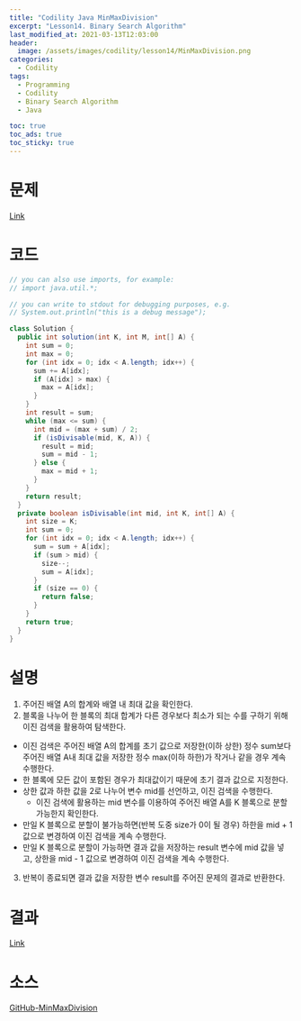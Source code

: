 ```yaml
---
title: "Codility Java MinMaxDivision"
excerpt: "Lesson14. Binary Search Algorithm"
last_modified_at: 2021-03-13T12:03:00
header:
  image: /assets/images/codility/lesson14/MinMaxDivision.png
categories:
  - Codility
tags:
  - Programming
  - Codility
  - Binary Search Algorithm
  - Java

toc: true
toc_ads: true
toc_sticky: true
---
```

# 문제
[Link](https://app.codility.com/programmers/lessons/14-binary_search_algorithm/min_max_division/)

# 코드
```java
// you can also use imports, for example:
// import java.util.*;

// you can write to stdout for debugging purposes, e.g.
// System.out.println("this is a debug message");

class Solution {
  public int solution(int K, int M, int[] A) {
    int sum = 0;
    int max = 0;
    for (int idx = 0; idx < A.length; idx++) {
      sum += A[idx];
      if (A[idx] > max) {
        max = A[idx];
      }
    }
    int result = sum;
    while (max <= sum) {
      int mid = (max + sum) / 2;
      if (isDivisable(mid, K, A)) {
        result = mid;
        sum = mid - 1;
      } else {
        max = mid + 1;
      }
    }
    return result;
  }
  private boolean isDivisable(int mid, int K, int[] A) {
    int size = K;
    int sum = 0;
    for (int idx = 0; idx < A.length; idx++) {
      sum = sum + A[idx];
      if (sum > mid) {
        size--;
        sum = A[idx];
      }
      if (size == 0) {
        return false;
      }
    }
    return true;
  }
}

```

# 설명
1. 주어진 배열 A의 합계와 배열 내 최대 값을 확인한다.
2. 블록을 나누어 한 블록의 최대 합계가 다른 경우보다 최소가 되는 수를 구하기 위해 이진 검색을 활용하여 탐색한다.
  - 이진 검색은 주어진 배열 A의 합계를 초기 값으로 저장한(이하 상한) 정수 sum보다 주어진 배열 A내 최대 값을 저장한 정수 max(이하 하한)가 작거나 같을 경우 계속 수행한다.
  - 한 블록에 모든 값이 포함된 경우가 최대값이기 때문에 초기 결과 값으로 지정한다.
  - 상한 값과 하한 값을 2로 나누어 변수 mid를 선언하고, 이진 검색을 수행한다.
    - 이진 검색에 활용하는 mid 변수를 이용하여 주어진 배열 A를 K 블록으로 분할 가능한지 확인한다.
  - 만일 K 블록으로 분할이 불가능하면(반복 도중 size가 0이 될 경우) 하한을 mid + 1 값으로 변경하여 이진 검색을 계속 수행한다.
  - 만일 K 블록으로 분할이 가능하면 결과 값을 저장하는 result 변수에 mid 값을 넣고, 상한을 mid - 1 값으로 변경하여 이진 검색을 계속 수행한다.
3. 반복이 종료되면 결과 값을 저장한 변수 result를 주어진 문제의 결과로 반환한다.

# 결과
[Link](https://app.codility.com/demo/results/trainingTRFHH9-GJE/)

# 소스
[GitHub-MinMaxDivision](https://github.com/GracefulSoul/Sample/blob/master/src/main/java/gracefulsoul/codility/lesson14/MinMaxDivision.java)